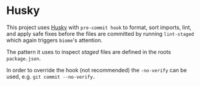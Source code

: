 # Husky

This project uses [Husky](https://typicode.github.io/husky/) with `pre-commit hook` to format, sort imports, lint, and apply safe fixes
before the files are committed by running `lint-staged` which again triggers `biome`'s attention.

The pattern it uses to inspect _staged_ files are defined in the roots `package.json`.

In order to override the hook (not recommended) the `-no-verify` can be used, e.g. `git commit --no-verify.`
